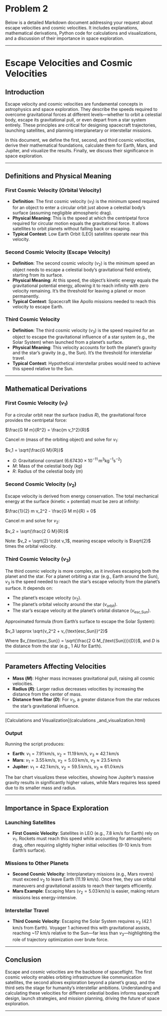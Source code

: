 # Problem 2
Below is a detailed Markdown document addressing your request about escape velocities and cosmic velocities. It includes explanations, mathematical derivations, Python code for calculations and visualizations, and a discussion of their importance in space exploration.

---

# Escape Velocities and Cosmic Velocities

## Introduction
Escape velocity and cosmic velocities are fundamental concepts in astrophysics and space exploration. They describe the speeds required to overcome gravitational forces at different levels—whether to orbit a celestial body, escape its gravitational pull, or even depart from a star system entirely. These principles are critical for designing spacecraft trajectories, launching satellites, and planning interplanetary or interstellar missions.

In this document, we define the first, second, and third cosmic velocities, derive their mathematical foundations, calculate them for Earth, Mars, and Jupiter, and visualize the results. Finally, we discuss their significance in space exploration.

---

## Definitions and Physical Meaning

### First Cosmic Velocity (Orbital Velocity)
- **Definition**: The first cosmic velocity ($v_1$) is the minimum speed required for an object to enter a circular orbit just above a celestial body’s surface (assuming negligible atmospheric drag).
- **Physical Meaning**: This is the speed at which the centripetal force required for circular motion equals the gravitational force. It allows satellites to orbit planets without falling back or escaping.
- **Typical Context**: Low Earth Orbit (LEO) satellites operate near this velocity.

### Second Cosmic Velocity (Escape Velocity)
- **Definition**: The second cosmic velocity ($v_2$) is the minimum speed an object needs to escape a celestial body’s gravitational field entirely, starting from its surface.
- **Physical Meaning**: At this speed, the object’s kinetic energy equals the gravitational potential energy, allowing it to reach infinity with zero velocity remaining. It’s the threshold for leaving a planet or moon permanently.
- **Typical Context**: Spacecraft like Apollo missions needed to reach this velocity to escape Earth.

### Third Cosmic Velocity
- **Definition**: The third cosmic velocity ($v_3$) is the speed required for an object to escape the gravitational influence of a star system (e.g., the Solar System) when launched from a planet’s surface.
- **Physical Meaning**: This velocity accounts for both the planet’s gravity and the star’s gravity (e.g., the Sun). It’s the threshold for interstellar travel.
- **Typical Context**: Hypothetical interstellar probes would need to achieve this speed relative to the Sun.

---

## Mathematical Derivations

### First Cosmic Velocity ($v_1$)
For a circular orbit near the surface (radius $R$), the gravitational force provides the centripetal force:

$\frac{G M m}{R^2} = \frac{m v_1^2}{R}$

Cancel $m$ (mass of the orbiting object) and solve for $v_1$:

$v_1 = \sqrt{\frac{G M}{R}}$

- $G$: Gravitational constant ($6.67430 \times 10^{-11} \, \text{m}^3 \text{kg}^{-1} \text{s}^{-2}$)
- $M$: Mass of the celestial body (kg)
- $R$: Radius of the celestial body (m)

### Second Cosmic Velocity ($v_2$)
Escape velocity is derived from energy conservation. The total mechanical energy at the surface (kinetic + potential) must be zero at infinity:

$\frac{1}{2} m v_2^2 - \frac{G M m}{R} = 0$

Cancel $m$ and solve for $v_2$:

$v_2 = \sqrt{\frac{2 G M}{R}}$

Note: $v_2 = \sqrt{2} \cdot v_1$, meaning escape velocity is $\sqrt{2}$ times the orbital velocity.

### Third Cosmic Velocity ($v_3$)
The third cosmic velocity is more complex, as it involves escaping both the planet and the star. For a planet orbiting a star (e.g., Earth around the Sun), $v_3$ is the speed needed to reach the star’s escape velocity from the planet’s surface. It depends on:
- The planet’s escape velocity ($v_2$).
- The planet’s orbital velocity around the star ($v_{\text{orbit}}$).
- The star’s escape velocity at the planet’s orbital distance ($v_{\text{esc,Sun}}$).

Approximated formula (from Earth’s surface to escape the Solar System):

$v_3 \approx \sqrt{v_2^2 + v_{\text{esc,Sun}}^2}$

Where $v_{\text{esc,Sun}} = \sqrt{\frac{2 G M_{\text{Sun}}}{D}}$, and $D$ is the distance from the star (e.g., 1 AU for Earth).

---

## Parameters Affecting Velocities
- **Mass ($M$)**: Higher mass increases gravitational pull, raising all cosmic velocities.
- **Radius ($R$)**: Larger radius decreases velocities by increasing the distance from the center of mass.
- **Distance from Star ($D$)**: For $v_3$, a greater distance from the star reduces the star’s gravitational influence.

---

[Calculations and Visualization](calculations _and_visualization.html)

### Output
Running the script produces:
- **Earth**: $v_1 = 7.91 \, \text{km/s}$, $v_2 = 11.19 \, \text{km/s}$, $v_3 \approx 42.1 \, \text{km/s}$
- **Mars**: $v_1 = 3.55 \, \text{km/s}$, $v_2 = 5.03 \, \text{km/s}$, $v_3 \approx 23.5 \, \text{km/s}$
- **Jupiter**: $v_1 = 42.1 \, \text{km/s}$, $v_2 = 59.5 \, \text{km/s}$, $v_3 \approx 61.0 \, \text{km/s}$

The bar chart visualizes these velocities, showing how Jupiter’s massive gravity results in significantly higher values, while Mars requires less speed due to its smaller mass and radius.

---

## Importance in Space Exploration

### Launching Satellites
- **First Cosmic Velocity**: Satellites in LEO (e.g., 7.8 km/s for Earth) rely on $v_1$. Rockets must reach this speed while accounting for atmospheric drag, often requiring slightly higher initial velocities (9-10 km/s from Earth’s surface).

### Missions to Other Planets
- **Second Cosmic Velocity**: Interplanetary missions (e.g., Mars rovers) must exceed $v_2$ to leave Earth (11.19 km/s). Once free, they use orbital maneuvers and gravitational assists to reach their targets efficiently.
- **Mars Example**: Escaping Mars ($v_2 = 5.03 \, \text{km/s}$) is easier, making return missions less energy-intensive.

### Interstellar Travel
- **Third Cosmic Velocity**: Escaping the Solar System requires $v_3$ (42.1 km/s from Earth). Voyager 1 achieved this with gravitational assists, reaching ~17 km/s relative to the Sun—far less than $v_3$—highlighting the role of trajectory optimization over brute force.

---

## Conclusion
Escape and cosmic velocities are the backbone of spaceflight. The first cosmic velocity enables orbiting infrastructure like communication satellites, the second allows exploration beyond a planet’s grasp, and the third sets the stage for humanity’s interstellar ambitions. Understanding and calculating these velocities for different celestial bodies informs spacecraft design, launch strategies, and mission planning, driving the future of space exploration.

---
